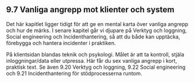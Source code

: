 ## 9.7 Vanliga angrepp mot klienter och system

Det här kapitlet ligger tidigt för att ge en mental karta över vanliga angrepp och hur de märks. I senare kapitel går vi djupare på Verktyg och loggning, Social engineering och Incidenthantering, så att du både kan upptäcka, förebygga och hantera incidenter i praktiken.

På klientsidan blandas teknik och psykologi. Målet är att ta kontroll, stjäla inloggningar/data eller utpressa. Här får du sex vanliga angrepp i kort, praktisk text. Se även 9.20 Verktyg och loggning, 9.22 Social engineering och 9.21 Incidenthantering för stödprocesserna runtom.
